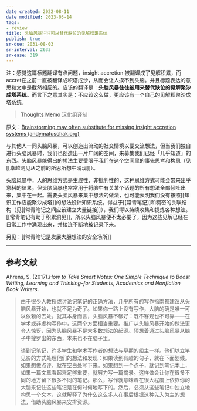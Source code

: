 ```yaml
---
date created: 2022-08-11
date modified: 2023-03-14
tags:
- review
title: 头脑风暴往往可以替代缺位的见解积累系统
publish: true
sr-due: 2031-08-03
sr-interval: 2633
sr-ease: 319
---
```

注：感觉这篇标题翻译有点问题，insight accretion 被翻译成了见解积累，而accret在之前一直被翻译成积塔成沙，从而会让人摸不到头脑。并且标题表达的意思和文中是截然相反的。应该的翻译是：**头脑风暴往往被用来替代缺位的见解聚沙成塔系统**。而言下之意其实是：不应该这么做，更应该有一个自己的见解积聚沙成塔系统。

> [Thoughts Memo](https://paratranz.cn/projects/3131) 汉化组译制

原文：[Brainstorming may often substitute for missing insight accretion systems (andymatuschak.org)](https://notes.andymatuschak.org/z5cVs9BKLJsCYifhYBstAEKuZ8driDzLB3gFd)

与其他人一同头脑风暴，可以创造出流动的社交情境以便交流想法，但当我们独自进行头脑风暴时，我们也创造出一片广阔的空间，来募集我们已经「几乎知道」的东西。头脑风暴能得出的想法主要受限于我们在这个空间里的事先思考和构思（见[[卓越洞见从之前的所思所想中涌现]]）。

头脑风暴中，人的思维方式是生成性、非批判性的，这种思维方式可能会带来出乎意料的结果，但头脑风暴也常常用于将脑中有关某个话题的所有想法全部倾吐出来，集中在一起。需要头脑风暴来集中想法的做法，也可能表明我们没有按照[[知识工作应能聚沙成塔]]的想法设计知识系统。得益于[[常青笔记]]和稠密的关联结构（见[[常青笔记之间应该建立大量链接]]），我们得以持续收集和提炼各种想法。[[常青笔记有助于积累洞见]]，所以头脑风暴便不太必要了，因为这些见解已经在日常工作中涌现出来，并接连不断地被记录下来。

另见：[[常青笔记是发展大胆想法的安全场所]]

___

## 参考文献

Ahrens, S. (2017).*How to Take Smart Notes: One Simple Technique to Boost Writing, Learning and Thinking–for Students, Academics and Nonfiction Book Writers*.

> 由于很少人教授或讨论记笔记的正确方法，几乎所有的写作指南都建议从头脑风暴开始，也就不足为奇了。如果你一路上没有写作，大脑的确是唯一可以依赖的去处。就其本身而言，头脑风暴不够好：既不客观也不可靠——在学术或非虚构写作中，这两个方面相当重要。推广从头脑风暴开始的做法更令人惊讶，因为头脑风暴不是大多数想法的起源。预想着通过头脑风暴从脑子中搜罗出的东西，本来也不在脑子里。
>
> 谈到记笔记，许多学生和学术写作者的想法与早期的船主一样。他们以立竿见影的方式处理他们的想法和发现：如果读到有趣的句子，就在下面划线。如果想做点评，就在空白处写下来。如果想到一个点子，就记到笔记本上，如果一篇文章看起来足够重要，就努力写一篇摘录。这样做会让你在很多不同的地方留下很多不同的笔记。那么，写作就意味着在很大程度上依靠你的大脑来记住这些笔记是在何时何地写下的。然后，必须从这些笔记中独立地构思一个文本，这就解释了为什么这么多人在事后根据这种先入为主的想法，借助头脑风暴来安排资源。